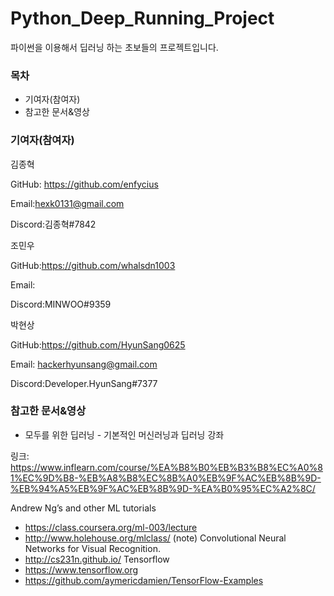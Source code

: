 # Python_Deep_Running_Project
파이썬을 이용해서 딥러닝 하는 초보들의 프로젝트입니다.

### 목차
- 기여자(참여자)
- 참고한 문서&영상

### 기여자(참여자)

김종혁

GitHub: https://github.com/enfycius

Email:hexk0131@gmail.com

Discord:김종혁#7842

조민우

GitHub:https://github.com/whalsdn1003

Email:

Discord:MINWOO#9359

박현상

GitHub:https://github.com/HyunSang0625

Email: hackerhyunsang@gmail.com

Discord:Developer.HyunSang#7377

### 참고한 문서&영상
- 모두를 위한 딥러닝 - 기본적인 머신러닝과 딥러닝 강좌

링크: https://www.inflearn.com/course/%EA%B8%B0%EB%B3%B8%EC%A0%81%EC%9D%B8-%EB%A8%B8%EC%8B%A0%EB%9F%AC%EB%8B%9D-%EB%94%A5%EB%9F%AC%EB%8B%9D-%EA%B0%95%EC%A2%8C/

Andrew Ng’s and other ML tutorials
- https://class.coursera.org/ml-003/lecture
- http://www.holehouse.org/mlclass/ (note)
Convolutional Neural Networks for Visual Recognition.
-  http://cs231n.github.io/
Tensorflow
- https://www.tensorflow.org
- https://github.com/aymericdamien/TensorFlow-Examples
